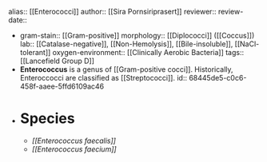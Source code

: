 alias:: [[Enterococci]]
author:: [[Sira Pornsiriprasert]] 
reviewer::
review-date::

- gram-stain:: [[Gram-positive]] 
  morphology:: [[Diplococci]] ([[Coccus]]) 
  lab:: [[Catalase-negative]], [[Non-Hemolysis]], [[Bile-insoluble]], [[NaCl-tolerant]] 
  oxygen-environment:: [[Clinically Aerobic Bacteria]] 
  tags:: [[Lancefield Group D]]
- **Enterococcus** is a genus of [[Gram-positive cocci]]. Historically, Enteroccocci are classified as [[Streptococci]].
  id:: 68445de5-c0c6-458f-aaee-5ffd6109ac46
- # Species
	- *[[Enterococcus faecalis]]*
	- *[[Enterococcus faecium]]*
